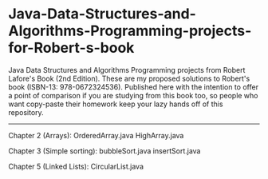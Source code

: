 # Java-Data-Structures-and-Algorithms-Programming-projects-for-Robert-s-book
Java Data Structures and Algorithms Programming projects from Robert Lafore's Book (2nd Edition). These are my proposed solutions to Robert's book (ISBN-13: 978-0672324536). Published here with the intention to offer a point of comparison if you are studying from this book too, so people who want copy-paste their homework keep your lazy hands off of this repository.
*****************************************************************************************************************************************

Chapter 2 (Arrays):
OrderedArray.java
HighArray.java

Chapter 3 (Simple sorting):
bubbleSort.java
insertSort.java

Chapter 5 (Linked Lists):
CircularList.java

